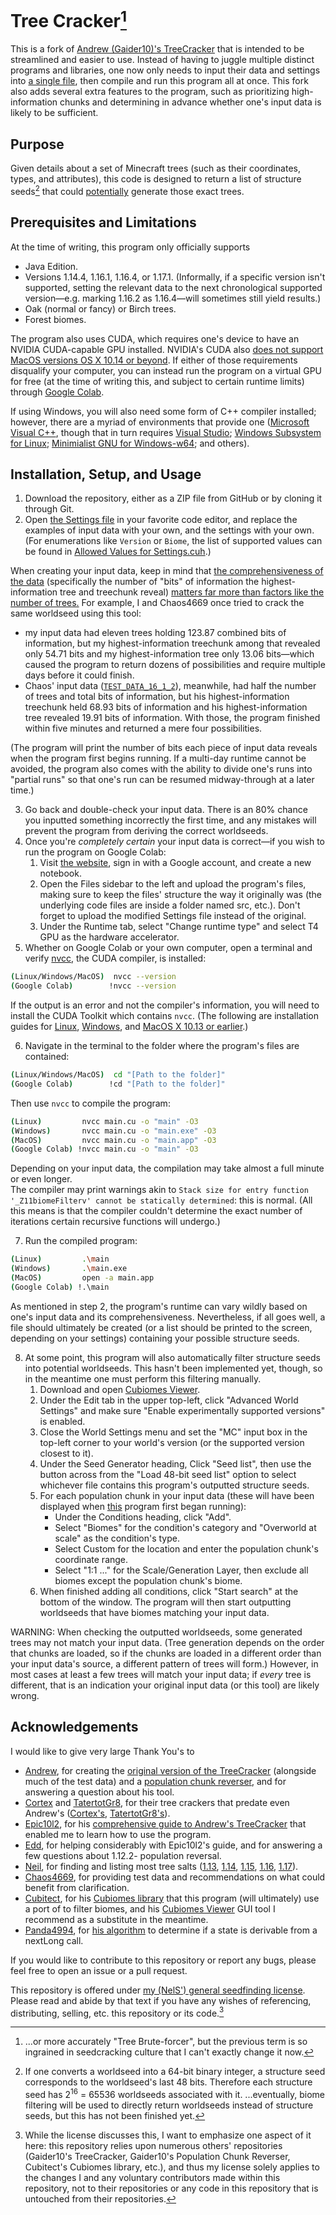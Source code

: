 # Tree Cracker[^1]

This is a fork of [Andrew (Gaider10)'s TreeCracker](https://github.com/Gaider10/TreeCracker) that is intended to be streamlined and easier to use. Instead of having to juggle multiple distinct programs and libraries, one now only needs to input their data and settings into [a single file](./Settings%20(MODIFY%20THIS).cuh), then compile and run this program all at once. This fork also adds several extra features to the program, such as prioritizing high-information chunks and determining in advance whether one's input data is likely to be sufficient.

## Purpose
Given details about a set of Minecraft trees (such as their coordinates, types, and attributes), this code is designed to return a list of <!-- worldseeds --> structure seeds[^2] that could <ins>potentially</ins> generate those exact trees.

## Prerequisites and Limitations
At the time of writing, this program only officially supports
- Java Edition.
- Versions <!-- 1.6.4, 1.8.9, 1.12.2, --> 1.14.4, 1.16.1, 1.16.4, or 1.17.1. (Informally, if a specific version isn't supported, setting the relevant data to the next chronological supported version&mdash;e.g. marking 1.16.2 as 1.16.4&mdash;will sometimes still yield results.)
- Oak (normal or fancy) <!--, Spruce, Pine, --> or Birch trees.
- Forest <!--, Birch Forest, or Taiga --> biomes.

The program also uses CUDA, which requires one's device to have an NVIDIA CUDA-capable GPU installed. NVIDIA's CUDA also [does not support MacOS versions OS X 10.14 or beyond](https://developer.nvidia.com/nvidia-cuda-toolkit-developer-tools-mac-hosts). If either of those requirements disqualify your computer, you can instead run the program on a virtual GPU for free (at the time of writing this, and subject to certain runtime limits) through [Google Colab](https://colab.research.google.com).

If using Windows, you will also need some form of C++ compiler installed; however, there are a myriad of environments that provide one ([Microsoft Visual C++](https://learn.microsoft.com/en-us/cpp/build/reference/compiler-options), though that in turn requires [Visual Studio](https://visualstudio.microsoft.com); [Windows Subsystem for Linux](https://learn.microsoft.com/en-us/windows/wsl); [Minimialist GNU for Windows-w64](https://www.mingw-w64.org); and others).

## Installation, Setup, and Usage
1. Download the repository, either as a ZIP file from GitHub or by cloning it through Git.
2. Open [the Settings file](./Settings%20(MODIFY%20THIS).cuh) in your favorite code editor, and replace the examples of input data with your own, and the settings with your own. (For enumerations like `Version` or `Biome`, the list of supported values can be found in [Allowed Values for Settings.cuh](./Allowed%20Values%20for%20Settings.cuh).)

<!-- TODO: Rework warnings to apply these (i.e. warn about low first-tree and first-treechunk bits instead of total bits) -->
When creating your input data, keep in mind that <ins>the comprehensiveness of the data</ins> (specifically the number of "bits" of information the highest-information tree and treechunk <!-- TODO: Explain treechunks? --> reveal) <ins>matters far more than factors like the number of trees.</ins> For example, I and Chaos4669 once tried to crack the same worldseed using this tool:
 - my input data had eleven trees holding 123.87 combined bits of information, but my highest-information treechunk among that revealed only 54.71 bits and my highest-information tree only 13.06 bits&mdash;which caused the program to return dozens of possibilities and require multiple days before it could finish.
 - Chaos' input data ([`TEST_DATA_16_1_2`](./Test%20Data/1.16.1.cuh)), meanwhile, had half the number of trees and total bits of information, but his highest-information treechunk held 68.93 bits of information and his highest-information tree revealed 19.91 bits of information. With those, the program finished within five minutes and returned a mere four possibilities.

(The program will print the number of bits each piece of input data reveals when the program first begins running. If a multi-day runtime cannot be avoided, the program also comes with the ability to divide one's runs into "partial runs" so that one's run can be resumed midway-through at a later time.)

3. Go back and double-check your input data. There is an 80% chance you inputted something incorrectly the first time, and any mistakes will prevent the program from deriving the correct worldseeds.
4. Once you're *completely certain* your input data is correct&mdash;if you wish to run the program on Google Colab:
    1. Visit [the website](https://colab.research.google.com), sign in with a Google account, and create a new notebook.
    2. Open the Files sidebar to the left and upload the program's files, making sure to keep the files' structure the way it originally was (the underlying code files are inside a folder named src, etc.). Don't forget to upload the modified Settings file instead of the original.
    3. Under the Runtime tab, select "Change runtime type" and select T4 GPU as the hardware accelerator.
5. Whether on Google Colab or your own computer, open a terminal and verify [nvcc](https://docs.nvidia.com/cuda/cuda-compiler-driver-nvcc/index.html), the CUDA compiler, is installed:
```bash
(Linux/Windows/MacOS)  nvcc --version
(Google Colab)        !nvcc --version
```
If the output is an error and not the compiler's information, you will need to install the CUDA Toolkit which contains `nvcc`. (The following are installation guides for [Linux](https://docs.nvidia.com/cuda/cuda-installation-guide-linux), [Windows](https://docs.nvidia.com/cuda/cuda-installation-guide-microsoft-windows), and [MacOS X 10.13 or earlier](https://docs.nvidia.com/cuda/archive/10.1/cuda-installation-guide-mac-os-x/).)

6. Navigate in the terminal to the folder where the program's files are contained:
```bash
(Linux/Windows/MacOS)  cd "[Path to the folder]"
(Google Colab)        !cd "[Path to the folder]"
```
Then use `nvcc` to compile the program:
```bash
(Linux)         nvcc main.cu -o "main" -O3
(Windows)       nvcc main.cu -o "main.exe" -O3
(MacOS)         nvcc main.cu -o "main.app" -O3
(Google Colab) !nvcc main.cu -o "main" -O3
```
Depending on your input data, the compilation may take almost a full minute or even longer.<br />
The compiler may print warnings akin to `Stack size for entry function '_Z11biomeFilterv' cannot be statically determined`: this is normal. (All this means is that the compiler couldn't determine the exact number of iterations certain recursive functions will undergo.)

7. Run the compiled program:
```bash
(Linux)         .\main
(Windows)       .\main.exe
(MacOS)         open -a main.app
(Google Colab) !.\main
```
As mentioned in step 2, the program's runtime can vary wildly based on one's input data and its comprehensiveness. Nevertheless, if all goes well, a file should ultimately be created (or a list should be printed to the screen, depending on your settings) containing your possible <!-- worldseeds --> structure seeds.

8. At some point, this program will also automatically filter structure seeds into potential worldseeds. This hasn't been implemented yet, though, so in the meantime one must perform this filtering manually.
    1. Download and open [Cubiomes Viewer](https://github.com/Cubitect/cubiomes-viewer/releases).
    2. Under the Edit tab in the upper top-left, click "Advanced World Settings" and make sure "Enable experimentally supported versions" is enabled.
    3. Close the World Settings menu and set the "MC" input box in the top-left corner to your world's version (or the supported version closest to it).
    4. Under the Seed Generator heading, Click "Seed list", then use the button across from the "Load 48-bit seed list" option to select whichever file contains this program's outputted structure seeds.
    5. For each population chunk in your input data (these will have been displayed when <ins>this</ins> program first began running):
        - Under the Conditions heading, click "Add".
        - Select "Biomes" for the condition's category and "Overworld at scale" as the condition's type.
        - Select Custom for the location and enter the population chunk's coordinate range.
        - Select "1:1 ..." for the Scale/Generation Layer, then exclude all biomes except the population chunk's biome.
    6. When finished adding all conditions, click "Start search" at the bottom of the window. The program will then start outputting worldseeds that have biomes matching your input data.

WARNING: When checking the outputted worldseeds, some generated trees may not match your input data. (Tree generation depends on the order that chunks are loaded, so if the chunks are loaded in a different order than your input data's source, a different pattern of trees will form.) However, in most cases at least a few trees will match your input data; if *every* tree is different, that is an indication your original input data (or this tool) are likely wrong.

## Acknowledgements
I would like to give very large Thank You's to
- [Andrew](https://github.com/Gaider10), for creating the [original version of the TreeCracker](https://github.com/Gaider10/TreeCracker) (alongside much of the test data) and a [population chunk reverser](https://github.com/Gaider10/PopulationCrr), and for answering a question about his tool.
- [Cortex](https://github.com/mcrcortex) and [TatertotGr8](https://github.com/tatertotgr8), for their tree crackers that predate even Andrew's ([Cortex's](https://github.com/MCRcortex/TreeCracker), [TatertotGr8's](https://github.com/TatertotGr8/Treecracker)).
- [Epic10l2](https://github.com/epic10l2), for his [comprehensive guide to Andrew's TreeCracker](https://docs.google.com/document/d/1csrcO2F4qQ2ahYgcicWmJtnfeU99q65p) that enabled me to learn how to use the program.
- [Edd](https://github.com/humhue), for helping considerably with Epic10l2's guide, and for answering a few questions about 1.12.2- population reversal.
- [Neil](https://github.com/hube12), for finding and listing most tree salts ([1.13](https://gist.github.com/hube12/574512a3c4df2be8ba6c08e7298caedd), [1.14](https://gist.github.com/hube12/394ddf11b3cdcc9504270777565446e4), [1.15](https://gist.github.com/hube12/821b66615a97a7130ef804603d68bec8), [1.16](https://gist.github.com/hube12/b65500cd234ce2a3983b62b3903c183d), [1.17](https://gist.github.com/hube12/5066fbcd8565648dd68113a9b065514b)).
- [Chaos4669](https://youtube.com/@Chaotic4669), for providing test data and recommendations on what could benefit from clarification.
- [Cubitect](https://github.com/cubitect), for his [Cubiomes library](https://github.com/Cubitect/cubiomes) that this program (will ultimately) use a port of to filter biomes, and his [Cubiomes Viewer](https://github.com/Cubitect/cubiomes-viewer) GUI tool I recommend as a substitute in the meantime.
- [Panda4994](https://github.com/panda4994), for [his algorithm]((https://github.com/Panda4994/panda4994.github.io/blob/48526d35d3d38750102b9f360dff45a4bdbc50bd/seedinfo/js/Random.js#L16)) to determine if a state is derivable from a nextLong call.

If you would like to contribute to this repository or report any bugs, please feel free to open an issue or a pull request.

This repository is offered under [my (NelS') general seedfinding license](https://github.com/Nel-S/seedfinding/blob/main/LICENSE). Please read and abide by that text if you have any wishes of referencing, distributing, selling, etc. this repository or its code.[^3]

[^1]: ...or more accurately "Tree Brute-forcer", but the previous term is so ingrained in seedcracking culture that I can't exactly change it now.
[^2]: If one converts a worldseed into a 64-bit binary integer, a structure seed corresponds to the worldseed's last 48 bits. Therefore each structure seed has 2<sup>16</sup> = 65536 worldseeds associated with it. ...eventually, biome filtering will be used to directly return worldseeds instead of structure seeds, but this has not been finished yet.
[^3]: While the license discusses this, I want to emphasize one aspect of it here: this repository relies upon numerous others' repositories (Gaider10's TreeCracker, Gaider10's Population Chunk Reverser, Cubitect's Cubiomes library, etc.), and thus my license solely applies to the changes I and any voluntary contributors made within this repository, not to their repositories or any code in this repository that is untouched from their repositories.